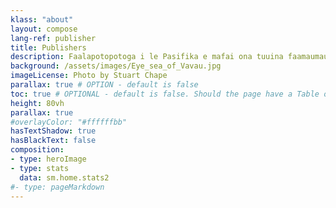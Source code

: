 ```yaml
---
klass: "about"
layout: compose
lang-ref: publisher
title: Publishers
description: Faalapotopotoga i le Pasifika e mafai ona tuuina faamaumauga i luga le GBIF.
background: /assets/images/Eye_sea_of_Vavau.jpg
imageLicense: Photo by Stuart Chape
parallax: true # OPTION - default is false
toc: true # OPTIONAL - default is false. Should the page have a Table of Contents
height: 80vh
parallax: true
#overlayColor: "#ffffffbb"
hasTextShadow: true
hasBlackText: false
composition:
- type: heroImage
- type: stats
  data: sm.home.stats2
#- type: pageMarkdown
---
```

